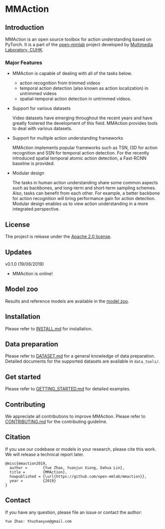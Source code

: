 # MMAction

## Introduction

MMAction is an open source toolbox for action understanding based on PyTorch.
It is a part of the [open-mmlab](https://github.com/open-mmlab) project developed by [Multimedia Laboratory, CUHK](http://mmlab.ie.cuhk.edu.hk/).

### Major Features

-   MMAction is capable of dealing with all of the tasks below.

    -   action recognition from trimmed videos
    -   temporal action detection (also known as action localization) in untrimmed videos
    -   spatial-temporal action detection in untrimmed videos.

*   Support for various datasets

    Video datasets have emerging throughout the recent years and have greatly fostered the development of this field.
    MMAction provides tools to deal with various datasets.

*   Support for multiple action understanding frameworks

    MMAction implements popular frameworks such as TSN, I3D for action recognition and SSN for temporal action detection.
    For the recently introduced spatial temporal atomic action detection, a Fast-RCNN baseline is provided.

*   Modular design

    The tasks in human action understanding share some common aspects such as backbones, and long-term and short-term sampling schemes.
    Also, tasks can benefit from each other. For example, a better backbone for action recognition will bring performance gain for action detection.
    Modular design enables us to view action understanding in a more integrated perspective.

## License

The project is release under the [Apache 2.0 license](https://github.com/open-mmlab/mmaction/blob/master/LICENSE).

## Updates

v0.1.0 (19/06/2019)

-   MMAction is online!

## Model zoo

Results and reference models are available in the [model zoo](https://github.com/open-mmlab/mmaction/blob/master/MODEL_ZOO.md).

## Installation

Please refer to [INSTALL.md](https://github.com/open-mmlab/mmaction/blob/master/INSTALL.md) for installation.

## Data preparation

Please refer to [DATASET.md](https://github.com/open-mmlab/mmaction/blob/master/DATASET.md) for a general knowledge of data preparation.
Detailed documents for the supported datasets are available in `data_tools/`.

## Get started

Please refer to [GETTING_STARTED.md](https://github.com/open-mmlab/mmaction/blob/master/GETTING_STARTED.md) for detailed examples.

## Contributing

We appreciate all contributions to improve MMAction.
Please refer to [CONTRIBUTING.md](https://github.com/open-mmlab/mmaction/blob/master/CONTRIBUTING.md) for the contributing guideline.

## Citation

If you use our codebase or models in your research, please cite this work.
We will release a technical report later.

```
@misc{mmaction2019,
  author =       {Yue Zhao, Yuanjun Xiong, Dahua Lin},
  title =        {MMAction},
  howpublished = {\url{https://github.com/open-mmlab/mmaction}},
  year =         {2019}
}
```

## Contact

If you have any question, please file an issue or contact the author:

```
Yue Zhao: thuzhaoyue@gmail.com
```
